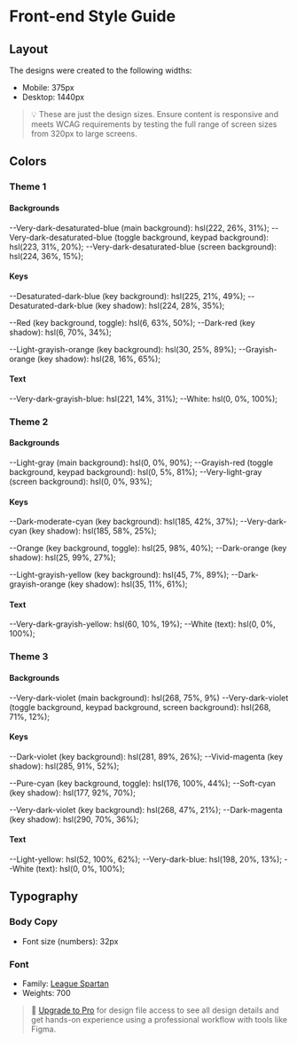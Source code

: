# Front-end Style Guide

## Layout

The designs were created to the following widths:

- Mobile: 375px
- Desktop: 1440px

> 💡 These are just the design sizes. Ensure content is responsive and meets WCAG requirements by testing the full range of screen sizes from 320px to large screens.

## Colors

### Theme 1

#### Backgrounds

--Very-dark-desaturated-blue (main background): hsl(222, 26%, 31%);
--Very-dark-desaturated-blue (toggle background, keypad background): hsl(223, 31%, 20%);
--Very-dark-desaturated-blue (screen background): hsl(224, 36%, 15%);

#### Keys

--Desaturated-dark-blue (key background): hsl(225, 21%, 49%);
--Desaturated-dark-blue (key shadow): hsl(224, 28%, 35%);

--Red (key background, toggle): hsl(6, 63%, 50%);
--Dark-red (key shadow): hsl(6, 70%, 34%);

--Light-grayish-orange (key background): hsl(30, 25%, 89%);
--Grayish-orange (key shadow): hsl(28, 16%, 65%);

#### Text

--Very-dark-grayish-blue: hsl(221, 14%, 31%);
--White: hsl(0, 0%, 100%);

### Theme 2

#### Backgrounds

--Light-gray (main background): hsl(0, 0%, 90%);
--Grayish-red (toggle background, keypad background): hsl(0, 5%, 81%);
--Very-light-gray (screen background): hsl(0, 0%, 93%);

#### Keys

--Dark-moderate-cyan (key background): hsl(185, 42%, 37%);
--Very-dark-cyan (key shadow): hsl(185, 58%, 25%);

--Orange (key background, toggle): hsl(25, 98%, 40%);
--Dark-orange (key shadow): hsl(25, 99%, 27%);

--Light-grayish-yellow (key background): hsl(45, 7%, 89%);
--Dark-grayish-orange (key shadow): hsl(35, 11%, 61%);

#### Text

--Very-dark-grayish-yellow: hsl(60, 10%, 19%);
--White (text): hsl(0, 0%, 100%);

### Theme 3

#### Backgrounds

--Very-dark-violet (main background): hsl(268, 75%, 9%)
--Very-dark-violet (toggle background, keypad background, screen background): hsl(268, 71%, 12%);

#### Keys

--Dark-violet (key background): hsl(281, 89%, 26%);
--Vivid-magenta (key shadow): hsl(285, 91%, 52%);

--Pure-cyan (key background, toggle): hsl(176, 100%, 44%);
--Soft-cyan (key shadow): hsl(177, 92%, 70%);

--Very-dark-violet (key background): hsl(268, 47%, 21%);
--Dark-magenta (key shadow): hsl(290, 70%, 36%);

#### Text

--Light-yellow: hsl(52, 100%, 62%);
--Very-dark-blue: hsl(198, 20%, 13%);
--White (text): hsl(0, 0%, 100%);

## Typography

### Body Copy

- Font size (numbers): 32px

### Font

- Family: [League Spartan](https://fonts.google.com/specimen/League+Spartan)
- Weights: 700

> 💎 [Upgrade to Pro](https://www.frontendmentor.io/pro?ref=style-guide) for design file access to see all design details and get hands-on experience using a professional workflow with tools like Figma.
